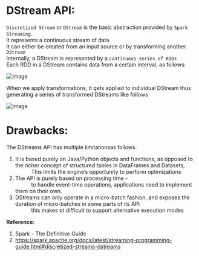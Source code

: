 # DStream API:
`Discretized Stream` or `DStream` is the basic abstraction provided by `Spark Streaming`.  
It represents a continuous stream of data  
It can either be created from an input source or by transforming another `DStream`  
Internally, a DStream is represented by a `continuous series of RDDs`  
Each RDD in a DStream contains data from a certain interval, as follows:  

![image](https://user-images.githubusercontent.com/26399543/145887997-1bee7eab-275a-4e2f-b850-ea6aaa833fb6.png)

When we apply transformations, it gets applied to individual DStream thus generating a series of transformed DStreams like follows  

![image](https://user-images.githubusercontent.com/26399543/145888205-7bb3513b-fc21-4af7-9ec8-07dcd049b2f5.png)



# Drawbacks:
The DStreams API has multiple limitationsas follows.  
1. It is based purely on Java/Python objects and functions, as opposed to the richer concept of structured tables in DataFrames and Datasets,  
   This limits the engine’s opportunity to perform optimizations  
2. The API is purely based on processing time -  
   to handle event-time operations, applications need to implement them on their own.  
3. DStreams can only operate in a micro-batch fashion, and exposes the duration of micro-batches in some parts of its API  
   this makes ot difficult to support alternative execution modes  

**Reference:**  
1. Spark - The Definitive Guide  
2. https://spark.apache.org/docs/latest/streaming-programming-guide.html#discretized-streams-dstreams


